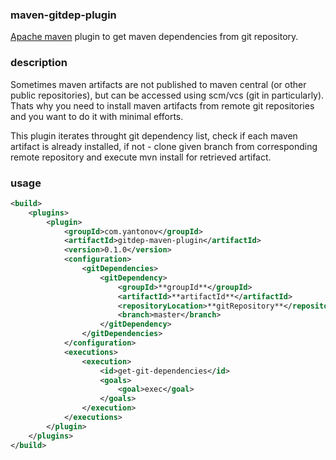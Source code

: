 ### maven-gitdep-plugin

[Apache maven][1] plugin to get maven dependencies from git repository.

[1]: http://maven.apache.org

### description

Sometimes maven artifacts are not published to maven central (or other public repositories), but can be accessed using scm/vcs (git in particularly).  
Thats why you need to install maven artifacts from remote git repositories and you want to do it with minimal efforts.

This plugin iterates throught git dependency list, check if each maven artifact is already installed, if not - clone given branch from corresponding remote repository and execute mvn install for retrieved artifact.

### usage

```xml
<build>
    <plugins>
        <plugin>
            <groupId>com.yantonov</groupId>
            <artifactId>gitdep-maven-plugin</artifactId>
            <version>0.1.0</version>
            <configuration>
                <gitDependencies>
                    <gitDependency>
                        <groupId>**groupId**</groupId>
                        <artifactId>**artifactId**</artifactId>
                        <repositoryLocation>**gitRepository**</repositoryLocation>
                        <branch>master</branch>
                    </gitDependency>
                </gitDependencies>
            </configuration>
            <executions>
                <execution>
                    <id>get-git-dependencies</id>
                    <goals>
                        <goal>exec</goal>
                    </goals>
                </execution>
            </executions>
        </plugin>
    </plugins>
</build>
```
